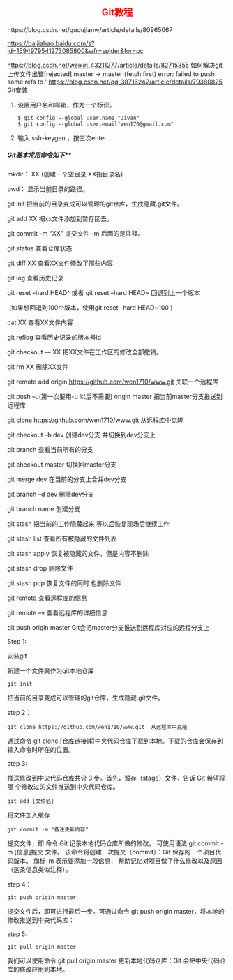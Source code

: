 <center><h2 style=color:red><b>Git教程</b></h2></center>
https://blog.csdn.net/gudujianw/article/details/80965067

https://baijiahao.baidu.com/s?id=1594979541273085800&wfr=spider&for=pc

https://blog.csdn.net/weixin_43211277/article/details/82715355  如何解决git上传文件出错[rejected] master -> master (fetch first) error: failed to push some refs to '
https://blog.csdn.net/qq_38716242/article/details/79380825
Git安装

1. 设置用户名和邮箱，作为一个标识。

   ```git
   $ git config --global user.name "Jivan"
   $ git config --global user.email"wen170@gmail.com"
   ```

2. 输入 ssh-keygen ，按三次enter

##### Git基本常用命令如下**

mkdir：        XX (创建一个空目录 XX指目录名)

pwd：          显示当前目录的路径。

git init          把当前的目录变成可以管理的git仓库，生成隐藏.git文件。

git add XX       把xx文件添加到暂存区去。

git commit –m “XX”  提交文件 –m 后面的是注释。

   git status        查看仓库状态

   git diff  XX      查看XX文件修改了那些内容

   git log          查看历史记录

   git reset  –hard HEAD^ 或者 git reset  –hard HEAD~ 回退到上一个版本

​                        (如果想回退到100个版本，使用git reset –hard HEAD~100 )

   cat XX         查看XX文件内容

   git reflog       查看历史记录的版本号id

   git checkout — XX  把XX文件在工作区的修改全部撤销。

   git rm XX          删除XX文件

   git remote add origin https://github.com/wen1710/www.git   关联一个远程库

   git push –u(第一次要用-u 以后不需要) origin master 把当前master分支推送到远程库

   git clone https://github.com/wen1710/www.git  从远程库中克隆

   git checkout –b dev  创建dev分支 并切换到dev分支上

   git branch  查看当前所有的分支

   git checkout master 切换回master分支

   git merge dev    在当前的分支上合并dev分支

   git branch –d dev 删除dev分支

   git branch name  创建分支

   git stash 把当前的工作隐藏起来 等以后恢复现场后继续工作

   git stash list 查看所有被隐藏的文件列表

   git stash apply 恢复被隐藏的文件，但是内容不删除

   git stash drop 删除文件

   git stash pop 恢复文件的同时 也删除文件

   git remote 查看远程库的信息

   git remote –v 查看远程库的详细信息

   git push origin master  Git会把master分支推送到远程库对应的远程分支上





Step 1:

安装git

新建一个文件夹作为git本地仓库

```
git init             
```

把当前的目录变成可以管理的git仓库，生成隐藏.git文件。

step 2：

```git
git clone https://github.com/wen1710/www.git  从远程库中克隆
```

通过命令 git clone [仓库链接]将中央代码仓库下载到本地。下载的仓库会保存到输入命令时所在的位置。

step 3:

推送修改到中央代码仓库共分 3 步。首先，暂存（stage）文件，告诉 Git 希望将哪 个修改过的文件推送到中央代码仓库。

```
git add [文件名]
```

将文件加入缓存

```
git commit -m "备注更新内容"
```

提交文件，即 命令 Git 记录本地代码仓库所做的修改。 可使用语法 git commit -m [信息]提交 文件。 该命令将创建一次提交（commit）：Git 保存的一个项目代码版本。 旗标-m 表示要添加一段信息， 帮助记忆对项目做了什么修改以及原因（这条信息类似注释）。

step 4：

```
git push origin master
```

提交文件后，即可进行最后一步。可通过命令 git push origin master，将本地的修改推送到中央代码库：

step 5:

```
git pull origin master
```

我们可以使用命令 git pull origin master 更新本地代码仓库：Git 会把中央代码仓库的修改应用到本地。









   